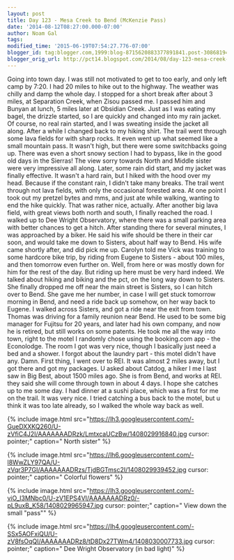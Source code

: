 ```yaml
---
layout: post
title: Day 123 - Mesa Creek to Bend (McKenzie Pass)
date: '2014-08-12T08:27:00.000-07:00'
author: Noam Gal
tags:
modified_time: '2015-06-19T07:54:27.776-07:00'
blogger_id: tag:blogger.com,1999:blog-8715620883377891841.post-3086819439912405848
blogger_orig_url: http://pct14.blogspot.com/2014/08/day-123-mesa-creek-to-bend-mckenzie-pass.html
---
```


 Going into town day. I was still not motivated to get to too early, and only left camp by 7:20. I had 20 miles to
 hike out to the highway.
 The weather was chilly and damp the whole day. I stopped for a short break after about
 3 miles, at Separation Creek, when Zisou passed me. I passed him and Bunyan at lunch, 5 miles later at Obsidian
 Creek.
 Just as I was eating my bagel, the drizzle started, so I are quickly and changed into my rain jacket. Of
 course, no real rain started, and I was sweating inside the jacket all along. After a while I changed back to my
 hiking shirt.
 The trail went through some lava fields for with sharp rocks. It even went up what seemed like a
 small mountain pass. It wasn't high, but there were some switchbacks going up. There was even a short snowy section
 I had to bypass, like in the good old days in the Sierras! The view sorry towards North and Middle sister were very
 impressive all along.
 Later, some rain did start, and my jacket was finally effective. It wasn't a hard rain,
 but I hiked with the hood over my head. Because if the constant rain, I didn't take many breaks.
 The trail went
 through not lava fields, with only the occasional forested area. At one point I took out my pretzel bytes and mms,
 and just ate while walking, wanting to end the hike quickly. That was rather nice, actually.
 After another big
 lava field, with great views both north and south, I finally reached the road. I walked up to Dee Wright
 Observatory, where there was a small parking area with better chances to get a hitch.
 After standing there for
 several minutes, I was approached by a biker. He said his wife should be there in their car soon, and would take me
 down to Sisters, about half way to Bend.
 His wife came shortly after, and did pick me up. Carolyn told me Vick
 was training to some hardcore bike trip, by riding from Eugene to Sisters - about 100 miles, and then tomorrow even
 further on. Well, from here or was mostly down for him for the rest of the day. But riding up here must be very hard
 indeed.
 We talked about hiking and biking and the pct, on the long way down to Sisters. She finally dropped me
 off near the main street is Sisters, so I can hitch over to Bend. She gave me her number, in case I will get stuck
 tomorrow morning in Bend, and need a ride back up somehow, on her way back to Eugene.
 I walked across Sisters,
 and got a ride near the exit from town. Thomas was driving for a family reunion near Bend. He used to be some big
 manager for Fujitsu for 20 years, and later had his own company, and now he is retired, but still works on some
 patents. He took me all the way into town, right to the motel I randomly chose using the booking.com app - the
 Econolodge.
 The room I got was very nice, though I basically just need a bed and a shower. I forgot about the
 laundry part - this motel didn't have any. Damn.
 First thing, I went over to REI. It was almost 2 miles away,
 but I got there and got my packages. U asked about Catdog, a hiker I me I last saw in Big Best, about 1500 miles
 ago. She is from Bend, and works at REI. they said she will come through town in about 4 days. I hope she catches up
 to me some day.
 I had dinner at a sushi place, which was a first for me on the trail. It was very nice. I tried
 catching a bus back to the motel, but u think it was too late already, so I walked the whole way back as well.


{% include image.html src="https://lh3.googleusercontent.com/-GueDXXKQ260/U-zVfiC4J2I/AAAAAAADRzk/LmtxcaUCzBw/1408029916840.jpg cursor: pointer;" caption=" North sister" %}


{% include image.html src="https://lh6.googleusercontent.com/-l8WwZLY97QA/U-zVqr3P7GI/AAAAAAADRzs/TjdBGTmsc2I/1408029939452.jpg cursor: pointer;" caption=" Colorful flowers" %}


{% include image.html src="https://lh3.googleusercontent.com/-viO_I3MNbc0/U-zV1EPS4VI/AAAAAAADRz0/-pL9uxB_K58/1408029965947.jpg cursor: pointer;" caption=" View down the small &quot;pass&quot;" %}


{% include image.html src="https://lh4.googleusercontent.com/-SSx5AOFxiQU/U-zV8fsOqQI/AAAAAAADRz8/tD8Dx27TWm4/1408030007733.jpg cursor: pointer;" caption=" Dee Wright Observatory (in bad light)" %}

